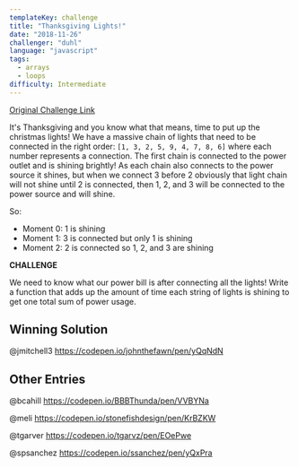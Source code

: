 ```yaml
---
templateKey: challenge
title: "Thanksgiving Lights!"
date: "2018-11-26"
challenger: "duhl"
language: "javascript"
tags:
  - arrays
  - loops
difficulty: Intermediate
---
```


<p>
	<a href="https://codepen.io/WayfairFrontend/pen/MzBYrX" target="_blank">
  		Original Challenge Link
	</a>
</p>

It's Thanksgiving and you know what that means, time to put up the christmas lights! We have a massive chain of lights that need to be connected in the right order: `[1, 3, 2, 5, 9, 4, 7, 8, 6]` where each number represents a connection. The first chain is connected to the power outlet and is shining brightly! As each chain also connects to the power source it shines, but when we connect 3 before 2 obviously that light chain will not shine until 2 is connected, then 1, 2, and 3 will be connected to the power source and will shine.

So:
- Moment 0: 1 is shining
- Moment 1: 3 is connected but only 1 is shining
- Moment 2: 2 is connected so 1, 2, and 3 are shining

**CHALLENGE**

We need to know what our power bill is after connecting all the lights! Write a function that adds up the amount of time each string of lights is shining to get one total sum of power usage.


## Winning Solution

@jmitchell3 https://codepen.io/johnthefawn/pen/yQqNdN


## Other Entries

@bcahill https://codepen.io/BBBThunda/pen/VVBYNa

@meli https://codepen.io/stonefishdesign/pen/KrBZKW

@tgarver https://codepen.io/tgarvz/pen/EOePwe

@spsanchez https://codepen.io/ssanchez/pen/yQxPra

